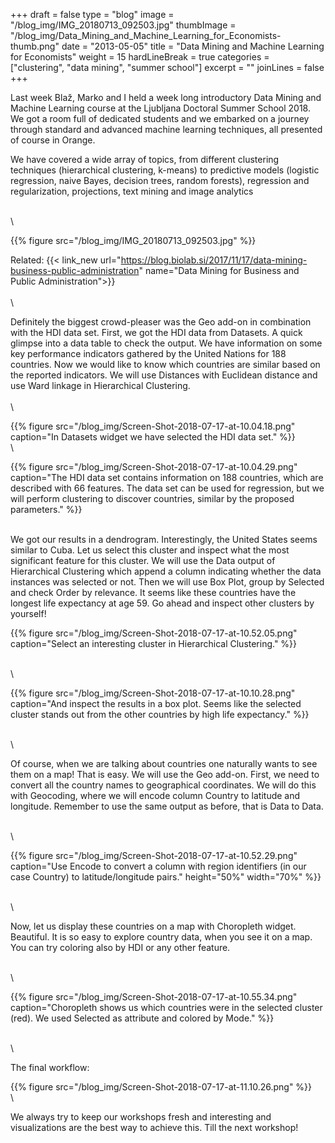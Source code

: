 +++
draft = false
type = "blog"
image = "/blog_img/IMG_20180713_092503.jpg"
thumbImage = "/blog_img/Data_Mining_and_Machine_Learning_for_Economists-thumb.png"
date = "2013-05-05"
title = "Data Mining and Machine Learning for Economists"
weight = 15
hardLineBreak = true 
categories = ["clustering", "data mining", "summer school"]
excerpt = ""
joinLines = false
+++

Last week Blaž, Marko and I held a week long introductory Data Mining and Machine Learning course at the Ljubljana Doctoral Summer School 2018. We got a room full of dedicated students and we embarked on a journey through standard and advanced machine learning techniques, all presented of course in Orange.
<!--more-->


We have covered a wide array of topics, from different clustering techniques (hierarchical clustering, k-means) to predictive models (logistic regression, naive Bayes, decision trees, random forests), regression and regularization, projections, text mining and image analytics

\
\

{{% figure src="/blog_img/IMG_20180713_092503.jpg"  %}}


Related: {{< link_new url="https://blog.biolab.si/2017/11/17/data-mining-business-public-administration" name="Data Mining for Business and Public Administration">}}
\
\
\


Definitely the biggest crowd-pleaser was the Geo add-on in combination with the HDI data set. First, we got the HDI data from Datasets. A quick glimpse into a data table to check the output. We have information on some key performance indicators gathered by the United Nations for 188 countries. Now we would like to know which countries are similar based on the reported indicators. We will use Distances with Euclidean distance and use Ward linkage in Hierarchical Clustering.
\
\
\


{{% figure src="/blog_img/Screen-Shot-2018-07-17-at-10.04.18.png" caption="In Datasets widget we have selected the HDI data set." %}}
\
\

{{% figure src="/blog_img/Screen-Shot-2018-07-17-at-10.04.29.png" caption="The HDI data set contains information on 188 countries, which are described with 66 features. The data set can be used for regression, but we will perform clustering to discover countries, similar by the proposed parameters." %}}

\
We got our results in a dendrogram. Interestingly, the United States seems similar to Cuba. Let us select this cluster and inspect what the most significant feature for this cluster. We will use the Data output of Hierarchical Clustering which append a column indicating whether the data instances was selected or not. Then we will use Box Plot, group by Selected and check Order by relevance. It seems like these countries have the longest life expectancy at age 59. Go ahead and inspect other clusters by yourself!



{{% figure src="/blog_img/Screen-Shot-2018-07-17-at-10.52.05.png" caption="Select an interesting cluster in Hierarchical Clustering." %}}

\
\

{{% figure src="/blog_img/Screen-Shot-2018-07-17-at-10.10.28.png" caption="And inspect the results in a box plot. Seems like the selected cluster stands out from the other countries by high life expectancy." %}}

\
\

Of course, when we are talking about countries one naturally wants to see them on a map! That is easy. We will use the Geo add-on. First, we need to convert all the country names to geographical coordinates. We will do this with Geocoding, where we will encode column Country to latitude and longitude. Remember to use the same output as before, that is Data to Data.

\
\

{{% figure src="/blog_img/Screen-Shot-2018-07-17-at-10.52.29.png" caption="Use Encode to convert a column with region identifiers (in our case Country) to latitude/longitude pairs." height="50%" width="70%" %}}

\
\

Now, let us display these countries on a map with Choropleth widget. Beautiful. It is so easy to explore country data, when you see it on a map. You can try coloring also by HDI or any other feature.

\
\


{{% figure src="/blog_img/Screen-Shot-2018-07-17-at-10.55.34.png" caption="Choropleth shows us which countries were in the selected cluster (red). We used Selected as attribute and colored by Mode." %}}

\
\

The final workflow:


{{% figure src="/blog_img/Screen-Shot-2018-07-17-at-11.10.26.png" %}}
\
\

We always try to keep our workshops fresh and interesting and visualizations are the best way to achieve this. Till the next workshop!









